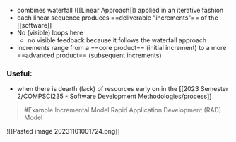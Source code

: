 - combines waterfall ([[Linear Approach]]) applied in an iterative fashion
- each linear sequence produces ==deliverable "increments"== of the [[software]]
- No (visible) loops here
	- no visible feedback because it follows the waterfall approach
- Increments range from a ==core product== (initial increment) to a more ==advanced product== (subsequent increments)

### Useful:
- when there is dearth (lack) of resources early on in the [[2023 Semester 2/COMPSCI235 - Software Development Methodologies/process]]

>	#Example 
>	Incremental Model
>	Rapid Application Development (RAD) Model

![[Pasted image 20231101001724.png]]